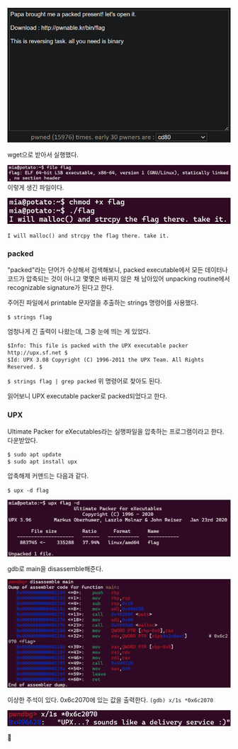 ![](Attachments/C85C6D3E-06E1-4769-B787-D5FB871B1EAF.png)

wget으로 받아서 실행했다.

![](Attachments/44F26070-5113-4B6C-9620-90811CCE960F.png)
이렇게 생긴 파일이다.

![](Attachments/A885B417-16E6-4FCF-A78D-F72CE7D2452E.png)

`I will malloc() and strcpy the flag there. take it.`


### packed

"packed"라는 단어가 수상해서 검색해보니,
packed executable에서 모든 데이터나 코드가 압축되는 것이 아니고 몇몇은 바뀌지 않은 채 남아있어 unpacking routine에서 recognizable signature가 된다고 한다.

주어진 파일에서 printable 문자열을 추출하는 strings 명령어를 사용했다.

`$ strings flag`

엄청나게 긴 출력이 나왔는데, 그중 눈에 띄는 게 있었다.
```
$Info: This file is packed with the UPX executable packer http://upx.sf.net $
$Id: UPX 3.08 Copyright (C) 1996-2011 the UPX Team. All Rights Reserved. $
```

`$ strings flag | grep packed`
위 명령어로 찾아도 된다.

읽어보니 UPX executable packer로 packed되었다고 한다.


### UPX

Ultimate Packer for eXecutables라는 실행파일을 압축하는 프로그램이라고 한다.
다운받았다.

```
$ sudo apt update
$ sudo apt install upx
```

압축해제 커맨드는 다음과 같다.

`$ upx -d flag`

![](Attachments/8C1B4584-09F2-4178-B475-5D89A4895C03.png)

gdb로 main을 disassemble해준다.

![](Attachments/B7A13D4F-C770-42DE-97A3-36032E190C2D.png)

이상한 주석이 있다.
0x6c2070에 있는 값을 출력한다.
`(gdb) x/1s *0x6c2070`

![](Attachments/E62104BF-91AC-486F-8359-91E01A5CDA7D.png)

🚩